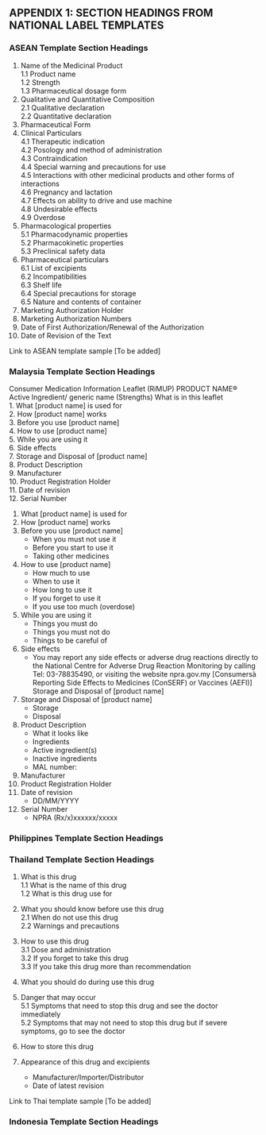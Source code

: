 ## APPENDIX 1: SECTION HEADINGS FROM NATIONAL LABEL TEMPLATES
### ASEAN Template Section Headings
1. Name of the Medicinal Product  
    1.1 Product name  
    1.2 Strength  
    1.3 Pharmaceutical dosage form  
2. Qualitative and Quantitative Composition  
    2.1 Qualitative declaration  
    2.2 Quantitative declaration  
3. Pharmaceutical Form  
4. Clinical Particulars  
    4.1 Therapeutic indication  
    4.2 Posology and method of administration  
    4.3 Contraindication  
    4.4 Special warning and precautions for use  
    4.5 Interactions with other medicinal products and other forms of interactions  
    4.6 Pregnancy and lactation  
    4.7 Effects on ability to drive and use machine  
    4.8 Undesirable effects  
    4.9 Overdose  
5. Pharmacological properties  
    5.1 Pharmacodynamic properties  
    5.2 Pharmacokinetic properties  
    5.3 Preclinical safety data  
6. Pharmaceutical particulars  
    6.1 List of excipients  
    6.2 Incompatibilities  
    6.3 Shelf life  
    6.4 Special precautions for storage  
    6.5 Nature and contents of container  
7. Marketing Authorization Holder  
8. Marketing Authorization Numbers  
9. Date of First Authorization/Renewal of the Authorization  
10. Date of Revision of the Text  

Link to ASEAN template sample [To be added]

### Malaysia Template Section Headings
Consumer Medication Information Leaflet (RiMUP)
PRODUCT NAME®                                                 
Active Ingredient/ generic name (Strengths) 
What is in this leaflet  
    1. What [product name] is used for   
    2. How [product name] works   
    3. Before you use [product name]   
    4. How to use [product name]    
    5. While you are using it   
    6. Side effects   
    7. Storage and Disposal of [product name]   
    8. Product Description   
    9. Manufacturer    
    10. Product Registration Holder   
    11. Date of revision   
    12. Serial Number  
    
1. What [product name] is used for 
2. How [product name] works 
3. Before you use [product name] 
    - When you must not use it 
    - Before you start to use it 
    - Taking other medicines 
4. How to use [product name]  
    - How much to use 
    - When to use it 
    - How long to use it 
    - If you forget to use it 
    - If you use too much (overdose) 
5. While you are using it 
    - Things you must do 
    - Things you must not do 
    - Things to be careful of 
6. Side effects 
    - You may report any side effects or adverse drug reactions directly to the National Centre for Adverse Drug Reaction Monitoring by calling Tel: 03-78835490, or visiting the website npra.gov.my [Consumersà Reporting Side Effects to Medicines (ConSERF) or Vaccines (AEFI)] 
Storage and Disposal of [product name] 
7. Storage and Disposal of [product name] 
    - Storage 
    - Disposal 
8. Product Description 
    - What it looks like 
    - Ingredients 
    - Active ingredient(s) 
    - Inactive ingredients 
    - MAL number: 
9. Manufacturer  
10. Product Registration Holder 
11. Date of revision 
    - DD/MM/YYYY 
12. Serial Number 
    - NPRA (Rx/x)xxxxxx/xxxxx 

### Philippines Template Section Headings

### Thailand Template Section Headings
1. What is this drug  
    1.1 What is the name of this drug  
    1.2 What is this drug use for  
2. What you should know before use this drug  
    2.1 When do not use this drug  
    2.2 Warnings and precautions  

3. How to use this drug  
    3.1 Dose and administration  
    3.2 If you forget to take this drug  
    3.3 If you take this drug more than recommendation  
4. What you should do during use this drug  
5. Danger that may occur  
    5.1 Symptoms that need to stop this drug and see the doctor immediately  
    5.2 Symptoms that may not need to stop this drug but if severe symptoms, go to see the doctor  
6. How to store this drug  
7. Appearance of this drug and excipients  
    - Manufacturer/Importer/Distributor  
    - Date of latest revision  

Link to Thai template sample [To be added]

### Indonesia Template Section Headings

